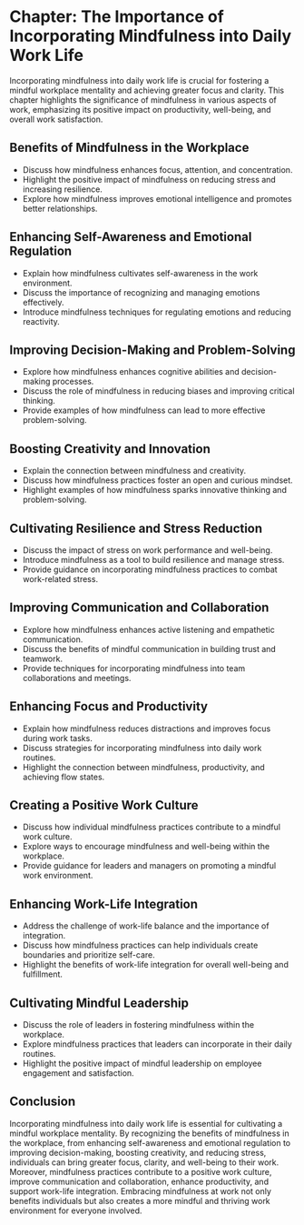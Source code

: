 Chapter: The Importance of Incorporating Mindfulness into Daily Work Life
=========================================================================

Incorporating mindfulness into daily work life is crucial for fostering a mindful workplace mentality and achieving greater focus and clarity. This chapter highlights the significance of mindfulness in various aspects of work, emphasizing its positive impact on productivity, well-being, and overall work satisfaction.

Benefits of Mindfulness in the Workplace
----------------------------------------

* Discuss how mindfulness enhances focus, attention, and concentration.
* Highlight the positive impact of mindfulness on reducing stress and increasing resilience.
* Explore how mindfulness improves emotional intelligence and promotes better relationships.

Enhancing Self-Awareness and Emotional Regulation
-------------------------------------------------

* Explain how mindfulness cultivates self-awareness in the work environment.
* Discuss the importance of recognizing and managing emotions effectively.
* Introduce mindfulness techniques for regulating emotions and reducing reactivity.

Improving Decision-Making and Problem-Solving
---------------------------------------------

* Explore how mindfulness enhances cognitive abilities and decision-making processes.
* Discuss the role of mindfulness in reducing biases and improving critical thinking.
* Provide examples of how mindfulness can lead to more effective problem-solving.

Boosting Creativity and Innovation
----------------------------------

* Explain the connection between mindfulness and creativity.
* Discuss how mindfulness practices foster an open and curious mindset.
* Highlight examples of how mindfulness sparks innovative thinking and problem-solving.

Cultivating Resilience and Stress Reduction
-------------------------------------------

* Discuss the impact of stress on work performance and well-being.
* Introduce mindfulness as a tool to build resilience and manage stress.
* Provide guidance on incorporating mindfulness practices to combat work-related stress.

Improving Communication and Collaboration
-----------------------------------------

* Explore how mindfulness enhances active listening and empathetic communication.
* Discuss the benefits of mindful communication in building trust and teamwork.
* Provide techniques for incorporating mindfulness into team collaborations and meetings.

Enhancing Focus and Productivity
--------------------------------

* Explain how mindfulness reduces distractions and improves focus during work tasks.
* Discuss strategies for incorporating mindfulness into daily work routines.
* Highlight the connection between mindfulness, productivity, and achieving flow states.

Creating a Positive Work Culture
--------------------------------

* Discuss how individual mindfulness practices contribute to a mindful work culture.
* Explore ways to encourage mindfulness and well-being within the workplace.
* Provide guidance for leaders and managers on promoting a mindful work environment.

Enhancing Work-Life Integration
-------------------------------

* Address the challenge of work-life balance and the importance of integration.
* Discuss how mindfulness practices can help individuals create boundaries and prioritize self-care.
* Highlight the benefits of work-life integration for overall well-being and fulfillment.

Cultivating Mindful Leadership
------------------------------

* Discuss the role of leaders in fostering mindfulness within the workplace.
* Explore mindfulness practices that leaders can incorporate in their daily routines.
* Highlight the positive impact of mindful leadership on employee engagement and satisfaction.

Conclusion
----------

Incorporating mindfulness into daily work life is essential for cultivating a mindful workplace mentality. By recognizing the benefits of mindfulness in the workplace, from enhancing self-awareness and emotional regulation to improving decision-making, boosting creativity, and reducing stress, individuals can bring greater focus, clarity, and well-being to their work. Moreover, mindfulness practices contribute to a positive work culture, improve communication and collaboration, enhance productivity, and support work-life integration. Embracing mindfulness at work not only benefits individuals but also creates a more mindful and thriving work environment for everyone involved.
